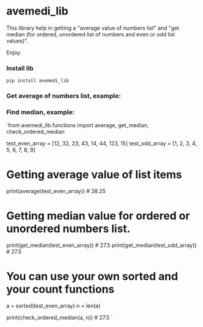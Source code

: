 # avemedi_lib

This library help in getting a "average value of numbers list" and "get median (for ordered, unordered list of numbers and even or odd list values)".

Enjoy.

### Install lib

`pip install avemedi_lib`

### Get average of numbers list, example:

### Find median, example:

`from avemedi_lib.functions import average, get_median, check_ordered_median

test_even_array = [12, 32, 23, 43, 14, 44, 123, 15]
test_odd_array = [1, 2, 3, 4, 5, 6, 7, 8, 9]

# Getting average value of list items

print(average(test_even_array)) # 38.25

# Getting median value for ordered or unordered numbers list.

print(get_median(test_even_array)) # 27.5
print(get_median(test_odd_array)) # 27.5

# You can use your own sorted and your count functions

a = sorted(test_even_array)
n = len(a)

print(check_ordered_median(a, n)) # 27.5
`
